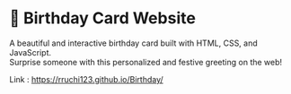 # 🎂 Birthday Card Website

A beautiful and interactive birthday card built with HTML, CSS, and JavaScript.  
Surprise someone with this personalized and festive greeting on the web!

Link :  https://rruchi123.github.io/Birthday/
